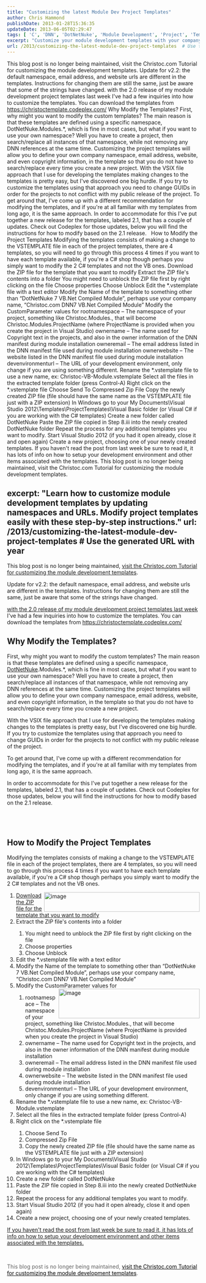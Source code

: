 ```yaml
---
title: "Customizing the latest Module Dev Project Templates"
author: Chris Hammond
publishDate: 2013-01-28T15:36:35
updateDate: 2013-06-05T02:29:47
tags: [ 'C', 'DNN', 'DotNetNuke', 'Module Development', 'Project', 'Templates', 'VBNet', 'Visual Studio' ]
excerpt: "Customize your module development templates with your company namespace, email, and website. Simplify project creation with christoc.com's step-by-step guide."
url: /2013/customizing-the-latest-module-dev-project-templates  # Use the generated URL with year
---
```

This blog post is no longer being maintained, visit the Christoc.com Tutorial for customizing the module development templates. Update for v2.2: the default namespace, email address, and website urls are different in the templates. Instructions for changing them are still the same, just be aware that some of the strings have changed. with the 2.0 release of my module development project templates last week I've had a few inquiries into how to customize the templates. You can download the templates from https://christoctemplate.codeplex.com/ Why Modify the Templates? First, why might you want to modify the custom templates? The main reason is that these templates are defined using a specific namespace, DotNetNuke.Modules.*, which is fine in most cases, but what if you want to use your own namespace? Well you have to create a project, then search/replace all instances of that namespace, while not removing any DNN references at the same time. Customizing the project templates will allow you to define your own company namespace, email address, website, and even copyright information, in the template so that you do not have to search/replace every time you create a new project. With the VSIX file approach that I use for developing the templates making changes to the templates is pretty easy, but I've discovered one big hurdle. If you try to customize the templates using that approach you need to change GUIDs in order for the projects to not conflict with my public release of the project. To get around that, I've come up with a different recommendation for modifying the templates, and if you're at all familiar with my templates from long ago, it is the same approach. In order to accommodate for this I've put together a new release for the templates, labeled 2.1, that has a couple of updates. Check out Codeplex for those updates, below you will find the instructions for how to modify based on the 2.1 release. &nbsp; How to Modify the Project Templates Modifying the templates consists of making a change to the VSTEMPLATE file in each of the project templates, there are 4 templates, so you will need to go through this process 4 times if you want to have each template available, if you're a C# shop though perhaps you simply want to modify the 2 C# templates and not the VB ones.       Download the ZIP file for the template that you want to modify     Extract the ZIP file's contents into a folder               You might need to unblock the ZIP file first by right clicking on the file         Choose properties         Choose Unblock          Edit the *.vstemplate file with a text editor     Modify the Name of the template to something other than &ldquo;DotNetNuke 7 VB.Net Compiled Module&rdquo;, perhaps use your company name, &ldquo;Christoc.com DNN7 VB.Net Compiled Module&rdquo;     Modify the CustomParameter values for               rootnamespace &ndash; The namespace of your project, something like Christoc.Modules., that will become Christoc.Modules.ProjectName (where ProjectName is provided when you create the project in Visual Studio)         ownername &ndash; The name used for Copyright text in the projects, and also in the owner information of the DNN manifest during module installation         owneremail &ndash; The email address listed in the DNN manifest file used during module installation         ownerwebsite &ndash; The website listed in the DNN manifest file used during module installation         devenvironmenturl &ndash; The URL of your development environment, only change if you are using something different.          Rename the *.vstemplate file to use a new name, ex: Christoc-VB-Module.vstemplate     Select all the files in the extracted template folder (press Control-A)     Right click on the *.vstemplate file              Choose Send To         Compressed Zip File         Copy the newly created ZIP file (file should have the same name as the VSTEMPLATE file just with a ZIP extension)          In Windows go to your My Documents\Visual Studio 2012\Templates\ProjectTemplates\Visual Basic folder (or Visual C# if you are working with the C# templates)     Create a new folder called DotNetNuke     Paste the ZIP file copied in Step 8.iii into the newly created DotNetNuke folder     Repeat the process for any additional templates you want to modify.     Start Visual Studio 2012 (if you had it open already, close it and open again)     Create a new project, choosing one of your newly created templates.  If you haven't read the post from last week be sure to read it, it has lots of info on how to setup your development environment and other items associated with the templates.   This blog post is no longer being maintained,&nbsp;visit the Christoc.com Tutorial for customizing the module development templates. 



excerpt: "Learn how to customize module development templates by updating namespaces and URLs. Modify project templates easily with these step-by-step instructions."
url: /2013/customizing-the-latest-module-dev-project-templates  # Use the generated URL with year
---
<p>This blog post is no longer being maintained, <a href="https://www.christoc.com/tutorials/aid/3">visit the Christoc.com Tutorial for customizing the module development templates</a>.</p> <p>Update for v2.2: the default namespace, email address, and website urls are different in the templates. Instructions for changing them are still the same, just be aware that some of the strings have changed.</p> <p><a href="https://www.chrishammond.com/blog/itemid/2616/using-the-new-module-development-templates-for-dot">with the 2.0 release of my module development project templates last week</a> I've had a few inquiries into how to customize the templates. You can download the templates from <a title="https://christoctemplate.codeplex.com/" href="https://christoctemplate.codeplex.com/">https://christoctemplate.codeplex.com/</a></p> <h2>Why Modify the Templates?</h2> <p>First, why might you want to modify the custom templates? The main reason is that these templates are defined using a specific namespace, <a href="https://www.dotnetnuke.com" target="_blank">DotNetNuke</a>.Modules.*, which is fine in most cases, but what if you want to use your own namespace? Well you have to create a project, then search/replace all instances of that namespace, while not removing any DNN references at the same time. Customizing the project templates will allow you to define your own company namespace, email address, website, and even copyright information, in the template so that you do not have to search/replace every time you create a new project.</p> <p>With the VSIX file approach that I use for developing the templates making changes to the templates is pretty easy, but I've discovered one big hurdle. If you try to customize the templates using that approach you need to change GUIDs in order for the projects to not conflict with my public release of the project.</p> <p>To get around that, I've come up with a different recommendation for modifying the templates, and if you're at all familiar with my templates from long ago, it is the same approach.</p> <p>In order to accommodate for this I've put together a new release for the templates, labeled 2.1, that has a couple of updates. Check out Codeplex for those updates, below you will find the instructions for how to modify based on the 2.1 release.</p> <h2>&nbsp;</h2> <h2>How to Modify the Project Templates</h2> <p>Modifying the templates consists of making a change to the VSTEMPLATE file in each of the project templates, there are 4 templates, so you will need to go through this process 4 times if you want to have each template available, if you're a C# shop though perhaps you simply want to modify the 2 C# templates and not the VB ones.</p> <a href="/assets/images/PublishThumbnails//Windows-Live-Writer/Customizing-the-latest-Module-Developmen_AD20/image_4.png" data-ob="lightbox[ThisPost]"><img style="display: inline; background-image: none; border-width: 0px; border-style: solid; float: right;" title="image" alt="image" align="right" src="/assets/images/PublishThumbnails//Windows-Live-Writer/Customizing-the-latest-Module-Developmen_AD20/image_thumb_1.png" width="407" height="51" /></a> <ol>     <li><a href="https://christoctemplate.codeplex.com/">Download the ZIP file for the template that you want to modify</a></li>     <li>Extract the ZIP file's contents into a folder </li>     <ol>         <li>You might need to unblock the ZIP file first by right clicking on the file</li>         <li>Choose properties</li>         <li>Choose Unblock</li>     </ol>     <li>Edit the *.vstemplate file with a text editor</li>     <li>Modify the Name of the template to something other than &ldquo;DotNetNuke 7 VB.Net Compiled Module&rdquo;, perhaps use your company name, &ldquo;Christoc.com DNN7 VB.Net Compiled Module&rdquo;</li>     <li>Modify the CustomParameter values for <a href="/assets/images/PublishThumbnails//Windows-Live-Writer/Customizing-the-latest-Module-Developmen_AD20/image_2.png" data-ob="lightbox[ThisPost]"><img style="display: inline; background-image: none; border-width: 0px; border-style: solid; float: right;" title="image" alt="image" align="right" src="/assets/images/PublishThumbnails//Windows-Live-Writer/Customizing-the-latest-Module-Developmen_AD20/image_thumb.png" width="369" height="77" /></a></li>     <ol>         <li>rootnamespace &ndash; The namespace of your project, something like Christoc.Modules., that will become Christoc.Modules.ProjectName (where ProjectName is provided when you create the project in Visual Studio)</li>         <li>ownername &ndash; The name used for Copyright text in the projects, and also in the owner information of the DNN manifest during module installation</li>         <li>owneremail &ndash; The email address listed in the DNN manifest file used during module installation</li>         <li>ownerwebsite &ndash; The website listed in the DNN manifest file used during module installation</li>         <li>devenvironmenturl &ndash; The URL of your development environment, only change if you are using something different.</li>     </ol>     <li>Rename the *.vstemplate file to use a new name, ex: Christoc-VB-Module.vstemplate</li>     <li>Select all the files in the extracted template folder (press Control-A)</li>     <li>Right click on the *.vstemplate file</li>     <ol>         <li>Choose Send To</li>         <li>Compressed Zip File</li>         <li>Copy the newly created ZIP file (file should have the same name as the VSTEMPLATE file just with a ZIP extension)</li>     </ol>     <li>In Windows go to your My Documents\Visual Studio 2012\Templates\ProjectTemplates\Visual Basic folder (or Visual C# if you are working with the C# templates)</li>     <li>Create a new folder called DotNetNuke</li>     <li>Paste the ZIP file copied in Step 8.iii into the newly created DotNetNuke folder</li>     <li>Repeat the process for any additional templates you want to modify.</li>     <li>Start Visual Studio 2012 (if you had it open already, close it and open again)</li>     <li>Create a new project, choosing one of your newly created templates.</li> </ol> <p><a href="https://www.chrishammond.com/blog/itemid/2616/using-the-new-module-development-templates-for-dot.aspx">If you haven't read the post from last week be sure to read it, it has lots of info on how to setup your development environment and other items associated with the templates.</a></p> <br /> <p> <span style="background-color: #ffffff; text-align: start; letter-spacing: normal; color: #626262;">This blog post is no longer being maintained,<span class="Apple-converted-space">&nbsp;</span></span><a href="https://www.christoc.com/tutorials/aid/3" style="color: #000000; background-color: #ffffff; margin: 0px; padding: 0px; border: 0px; text-align: start; letter-spacing: normal;">visit the Christoc.com Tutorial for customizing the module development templates</a><span style="background-color: #ffffff; text-align: start; letter-spacing: normal; color: #626262;">.</span> </p>


